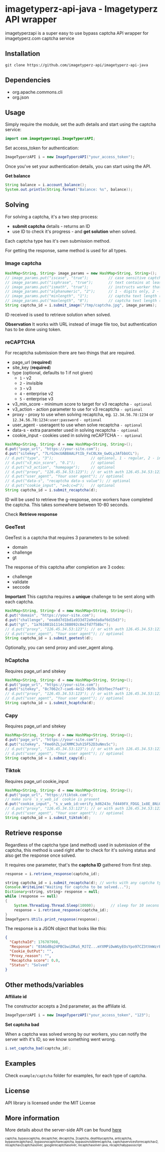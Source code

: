 imagetyperz-api-java - Imagetyperz API wrapper
=========================================

imagetyperzapi is a super easy to use bypass captcha API wrapper for imagetyperz.com captcha service

## Installation

    git clone https://github.com/imagetyperz-api/imagetyperz-api-java

## Dependencies

- org.apache.commons.cli
- org.json

## Usage

Simply require the module, set the auth details and start using the captcha service:

``` java
import com.imagetyperzapi.ImageTyperzAPI;
```

Set access_token for authentication:

``` java
ImageTyperzAPI i = new ImageTyperzAPI("your_access_token");
```

Once you've set your authentication details, you can start using the API.

**Get balance**

``` java
String balance = i.account_balance();
System.out.println(String.format("Balance: %s", balance));
```

## Solving

For solving a captcha, it's a two step process:

- **submit captcha** details - returns an ID
- use ID to check it's progress - and **get solution** when solved.

Each captcha type has it's own submission method.

For getting the response, same method is used for all types.


### Image captcha

``` java
HashMap<String, String> image_params = new HashMap<String, String>();
// image_params.put("iscase", "true");         // case sensitive captcha
// image_params.put("isphrase", "true");       // text contains at least one space (phrase)
// image_params.put("ismath", "true");         // instructs worker that a math captcha has to be solved
// image_params.put("alphanumeric", "2");      // 1 - digits only, 2 - letters only
// image_params.put("minlength", "1");         // captcha text length (minimum)
// image_params.put("maxlength", "8");         // captcha text length (maximum)
String captcha_id = i.submit_image("/tmp/captcha.jpg", image_params);
```

ID received is used to retrieve solution when solved.

**Observation**
It works with URL instead of image file too, but authentication has to be done using token.

### reCAPTCHA

For recaptcha submission there are two things that are required.

- page_url (**required**)
- site_key (**required**)
- type (optional, defaults to 1 if not given)
  - `1` - v2
  - `2` - invisible
  - `3` - v3
  - `4` - enterprise v2
  - `5` - enterprise v3
- v3_min_score - minimum score to target for v3 recaptcha `- optional`
- v3_action - action parameter to use for v3 recaptcha `- optional`
- proxy - proxy to use when solving recaptcha, eg. `12.34.56.78:1234` or `12.34.56.78:1234:user:password` `- optional`
- user_agent - useragent to use when solve recaptcha `- optional` 
- data-s - extra parameter used in solving recaptcha `- optional`
- cookie_input - cookies used in solving reCAPTCHA - `- optional`

``` java
HashMap<String, String> d = new HashMap<String, String>();
d.put("page_url", "https://your-site.com");
d.put("sitekey", "7LrGJmcUABBAALFtIb_FxC0LXm_GwOLyJAfbbUCL");
// d.put("type", "3");                 // optional, 1 - regular, 2 - invisible, 3 - v3, defaults to 1
// d.put("v3_min_score", "0.1");       // optional
// d.put("v3_action", "homepage");     // optional
// d.put("proxy", "126.45.34.53:123"); // or with auth 126.45.34.53:123:user:pass - optional
// d.put("user_agent", "Your user agent"); // optional
// d.put("data-s", "recaptcha data-s value"); // optional
// d.put("cookie_input", "a=b;c=d");   // optional
String captcha_id = i.submit_recaptcha(d);
```

ID will be used to retrieve the g-response, once workers have 
completed the captcha. This takes somewhere between 10-80 seconds. 

Check **Retrieve response** 

### GeeTest

GeeTest is a captcha that requires 3 parameters to be solved:

- domain
- challenge
- gt

The response of this captcha after completion are 3 codes:

- challenge
- validate
- seccode

**Important**
This captcha requires a **unique** challenge to be sent along with each captcha.

```java
HashMap<String, String> d = new HashMap<String, String>();
d.put("domain", "https://your-site.com");
d.put("challenge", "eea8d7d1bd1a933d72a9eda8af6d15d3");
d.put("gt", "1a761081b1114c388092c8e2fd7f58bc");
// d.put("proxy", "126.45.34.53:123"); // or with auth 126.45.34.53:123:user:pass - optional
// d.put("user_agent", "Your user agent"); // optional
String captcha_id = i.submit_geetest(d);
```

Optionally, you can send proxy and user_agent along.

### hCaptcha

Requires page_url and sitekey

```java
HashMap<String, String> d = new HashMap<String, String>();
d.put("page_url", "https://your-site.com");
d.put("sitekey", "8c7062c7-cae6-4e12-96fb-303fbec7fe4f");
// d.put("proxy", "126.45.34.53:123"); // or with auth 126.45.34.53:123:user:pass - optional
// d.put("user_agent", "Your user agent"); // optional
String captcha_id = i.submit_hcaptcha(d);
```

### Capy

Requires page_url and sitekey

```java
HashMap<String, String> d = new HashMap<String, String>();
d.put("page_url", "https://your-site.com");
d.put("sitekey", "Fme6hZLjuCRMMC3uh15F52D3uNms5c");
// d.put("proxy", "126.45.34.53:123"); // or with auth 126.45.34.53:123:user:pass - optional
// d.put("user_agent", "Your user agent"); // optional
String captcha_id = i.submit_capy(d);
```

### Tiktok

Requires page_url cookie_input

```java
HashMap<String, String> d = new HashMap<String, String>();
d.put("page_url", "https://tiktok.com");
// make sure `s_v_web_id` cookie is present
d.put("cookie_input", "s_v_web_id:verify_kd6243o_fd449FX_FDGG_1x8E_8NiQ_fgrg9FEIJ3f;tt_webid:612465623570154;tt_webid_v2:7679206562717014313;SLARDAR_WEB_ID:d0314f-ce16-5e16-a066-71f19df1545f;");
// d.put("proxy", "126.45.34.53:123"); // or with auth 126.45.34.53:123:user:pass - optional
// d.put("user_agent", "Your user agent"); // optional
String captcha_id = i.submit_tiktok(d);
```

## Retrieve response

Regardless of the captcha type (and method) used in submission of the captcha, this method is used
right after to check for it's solving status and also get the response once solved.

It requires one parameter, that's the **captcha ID** gathered from first step.

```java
response = i.retrieve_response(captcha_id);
```

```java
string captcha_id = i.submit_recaptcha(d); // works with any captcha type submitted
Console.WriteLine("Waiting for captcha to be solved...");
Dictionary<string, string> response = null;
while (response == null)
{
    System.Threading.Thread.Sleep(10000);       // sleep for 10 secons before checking for response
    response = i.retrieve_response(captcha_id);
}
ImageTypers.Utils.print_response(response);
```

The response is a JSON object that looks like this:

```json
{
  "CaptchaId": 176707908, 
  "Response": "03AGdBq24PBCbwiDRaS_MJ7Z...mYXMPiDwWUyEOsYpo97CZ3tVmWzrB", 
  "Cookie_OutPut": "", 
  "Proxy_reason": "", 
  "Recaptcha score": 0.0, 
  "Status": "Solved"
}
```

## Other methods/variables

**Affiliate id**

The constructor accepts a 2nd parameter, as the affiliate id. 

``` java
ImageTyperzAPI i = new ImageTyperzAPI("your_access_token", "123");
```

**Set captcha bad**

When a captcha was solved wrong by our workers, you can notify the server with it's ID,
so we know something went wrong.

``` java
i.set_captcha_bad(captcha_id);
```

## Examples

Check `example/captcha` folder for examples, for each type of captcha.

## License

API library is licensed under the MIT License

## More information

More details about the server-side API can be found [here](http://imagetyperz.com)

<sup><sub>captcha, bypasscaptcha, decaptcher, decaptcha, 2captcha, deathbycaptcha, anticaptcha, 
bypassrecaptchav2, bypassnocaptcharecaptcha, bypassinvisiblerecaptcha, captchaservicesforrecaptchav2, 
recaptchav2captchasolver, googlerecaptchasolver, recaptchasolver-java, recaptchabypassscript</sup></sub>


